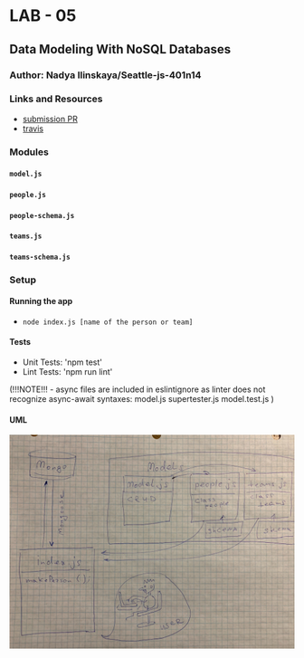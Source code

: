 # LAB - 05

## Data Modeling With NoSQL Databases

### Author: Nadya Ilinskaya/Seattle-js-401n14

### Links and Resources
* [submission PR](https://github.com/nadili-401-advanced-javascript/lab-05/pull/1)
* [travis](https://travis-ci.com/nadili-401-advanced-javascript/lab-05)

### Modules
#### `model.js`
#### `people.js`
#### `people-schema.js`
#### `teams.js`
#### `teams-schema.js` 


### Setup
#### Running the app
* `node index.js [name of the person or team]`


  
#### Tests
* Unit Tests: 'npm test'
* Lint Tests: 'npm run lint' 

(!!!NOTE!!! - async files are included in eslintignore as linter does not recognize async-await syntaxes:
model.js
supertester.js
model.test.js 
)



#### UML
![ UML for the 'callbacks' part of the application ](/assets/lab-05-uml.jpg)